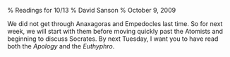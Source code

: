 % Readings for 10/13
% David Sanson
% October  9, 2009

We did not get through Anaxagoras and Empedocles last time. So for next week, we will start with them before moving quickly past the Atomists and beginning to discuss Socrates. By next Tuesday, I want you to have read both the *Apology* and the *Euthyphro*.

